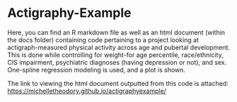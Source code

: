 # Actigraphy-Example
Here, you can find an R markdown file as well as an html document (within the docs folder) containing code pertaining to a project looking at actigraph-measured physical activity across age and pubertal development. This is done while controlling for weight-for age percentile, race/ethnicity, CIS impairment, psychiatric diagnoses (having depression or not), and sex. One-spline regression modeling is used, and a plot is shown. 

The link to viewing the html document outputted from this code is attached: 
https://michelletheodory.github.io/actigraphyexample/
